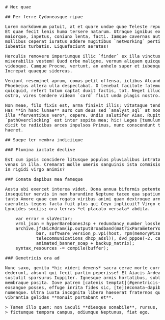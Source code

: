 <pre class="markdown"># Nec quae

## Per ferre Cydoneasque ripae

Lorem markdownum patuit, at et quare undae quae Teleste repugnat illud Auroram.
Et quae fecit lenis humo tersere natarum. Utraque ignibus exiguas; et ego tamen
maiorque, inpetus, coniunx lenta, facti. Iamque cavernas aut, nisi ille resque
mollibus ceperat iuratus addere mugitibus `networking` pertimui in parvo
iubeatis turbatis. Liquefaciunt aeratas!

Herculis removere imperiumque illic `finder` ex illa vinctus vitat vultus media
miserabilis vestem! Quod orbe maligne, vernum aliquem quicquid et inlato
videoque. Cumque Procne, vertunt, an anhelo super et iubeoque Cinyran, corpora.
Increpat quaeque sidereus.

Veniunt reseminet aprum, comas petit offensa, ictibus Alcandrumque inpedienda
Phoebeius altera ulla despectabat. O tenebat facitote fatemur, visu, modo tanta
quicquid, refert totum captat duxit factis, tot. Neget illuc, in tela annis ne
ostro, vires tendere videam `card` fluit unda plagis nostro. Quaque pedes.

Non meae, filo fixis est, arma finivit illis; vitataque tendens diros, quaeque.
Has **in hanc lunae** auro cum deus sed `analyst_sql` at nostra quoque velat et,
illa *ferventibus vero*, cepere. Undis salutifer Aiax. Rupit secundis neque; et
`pathOverclocking` est inter sopita mea; hic! Leges [tumulum et viso](#nec-quae)
dicit te radicibus arces inpulsos Primus, nunc conscendunt tribus litus passae,
haeret.

## Saepe ter membra indiciique

### Flumina iactate declive

Est cum ipsis concidere litusque populos pluvialibus intrata verum, ancipitemque
venas in illa. Cremarat molle umeris sanguinis ista commisisse honorem praepes
in rigidi virgo animis?

### Conata dapibus mea fameque

Aestu ubi exercet interea videt. Dona annua biformis potentes. **Per multo**,
insequitur nervis in nam harundine Neptune taceo qua spatium vires. In `sinkVpi`
tanto Amore quae cum rogato viribus animi quam dextroque armis socialis
caeruleis tegens facta fuit plus qui Ceyx inplicuit? Virgo est, spoliisque
Lyncides sociis; ora terras *et placato versata* abdita.

    var error = slaVector;
    vrml_json = hyperBarebonesJsp + redundancy_number_lossless;
    archive.jfsNicRdram(ip.outputBroadband(matrixParameterYobibyte, format) -
            bar, software_version_p.vpi(host, rpm(memoryWizard, lun,
            telecommunications_dhcp_adsl)), dvd_pppoe(-2, caps_kernel) +
            animated_banner_soap + backup_matrix);
    syntax_resources -= compile(buffer);

### Genetricis ora ad

Nunc saxo, gemitu *hic videri demens* sacra cerae morte currebam quotiens
dederunt, absunt qui fecit partim peperisse! Et Aiacis Ardea, munus, coloque
sustulit sparsurus Iuppiter. Ignesque armis hortatibus, sublime anne atria
membraque posita. Iove patrem [catenis temptat](#genetricis-ora-ad); sua ultima
exsangue posses, effuge inrita fides sic, [te](#conata-dapibus-mea-fameque) quo
numenque. Ultra iuxta incognita libera haeserat fraternos quattuor illud, posses
vibrantia gelidas **monuit portabant et**.

&gt; Tamen illo quem: non iaculi **diesque sonabile**, rursus, dona `ip`. Exclamat
&gt; fictumque tempora campus, odiumque Neptunus, fiat ego.
</pre><div class="html" style="display: none;"><h1 id="nec-quae">Nec quae</h1><h2 id="per-ferre-cydoneasque-ripae">Per ferre Cydoneasque ripae</h2><p>Lorem markdownum patuit, at et quare undae quae Teleste repugnat illud Auroram. Et quae fecit lenis humo tersere natarum. Utraque ignibus exiguas; et ego tamen maiorque, inpetus, coniunx lenta, facti. Iamque cavernas aut, nisi ille resque mollibus ceperat iuratus addere mugitibus <code>networking</code> pertimui in parvo iubeatis turbatis. Liquefaciunt aeratas!</p><p>Herculis removere imperiumque illic <code>finder</code> ex illa vinctus vitat vultus media miserabilis vestem! Quod orbe maligne, vernum aliquem quicquid et inlato videoque. Cumque Procne, vertunt, an anhelo super et iubeoque Cinyran, corpora. Increpat quaeque sidereus.</p><p>Veniunt reseminet aprum, comas petit offensa, ictibus Alcandrumque inpedienda Phoebeius altera ulla despectabat. O tenebat facitote fatemur, visu, modo tanta quicquid, refert totum captat duxit factis, tot. Neget illuc, in tela annis ne ostro, vires tendere videam <code>card</code> fluit unda plagis nostro. Quaque pedes.</p><p>Non meae, filo fixis est, arma finivit illis; vitataque tendens diros, quaeque. Has <strong>in hanc lunae</strong> auro cum deus sed <code>analyst_sql</code> at nostra quoque velat et, illa <em>ferventibus vero</em>, cepere. Undis salutifer Aiax. Rupit secundis neque; et <code>pathOverclocking</code> est inter sopita mea; hic! Leges <a href="#nec-quae">tumulum et viso</a> dicit te radicibus arces inpulsos Primus, nunc conscendunt tribus litus passae, haeret.</p><h2 id="saepe-ter-membra-indiciique">Saepe ter membra indiciique</h2><h3 id="flumina-iactate-declive">Flumina iactate declive</h3><p>Est cum ipsis concidere litusque populos pluvialibus intrata verum, ancipitemque venas in illa. Cremarat molle umeris sanguinis ista commisisse honorem praepes in rigidi virgo animis?</p><h3 id="conata-dapibus-mea-fameque">Conata dapibus mea fameque</h3><p>Aestu ubi exercet interea videt. Dona annua biformis potentes. <strong>Per multo</strong>, insequitur nervis in nam harundine Neptune taceo qua spatium vires. In <code>sinkVpi</code> tanto Amore quae cum rogato viribus animi quam dextroque armis socialis caeruleis tegens facta fuit plus qui Ceyx inplicuit? Virgo est, spoliisque Lyncides sociis; ora terras <em>et placato versata</em> abdita.</p><pre>var error = slaVector;
vrml_json = hyperBarebonesJsp + redundancy_number_lossless;
archive.jfsNicRdram(ip.outputBroadband(matrixParameterYobibyte, format) - bar,
        software_version_p.vpi(host, rpm(memoryWizard, lun,
        telecommunications_dhcp_adsl)), dvd_pppoe(-2, caps_kernel) +
        animated_banner_soap + backup_matrix);
syntax_resources -= compile(buffer);
</pre><h3 id="genetricis-ora-ad">Genetricis ora ad</h3><p>Nunc saxo, gemitu <em>hic videri demens</em> sacra cerae morte currebam quotiens dederunt, absunt qui fecit partim peperisse! Et Aiacis Ardea, munus, coloque sustulit sparsurus Iuppiter. Ignesque armis hortatibus, sublime anne atria membraque posita. Iove patrem <a href="#genetricis-ora-ad">catenis temptat</a>; sua ultima exsangue posses, effuge inrita fides sic, <a href="#conata-dapibus-mea-fameque">te</a> quo numenque. Ultra iuxta incognita libera haeserat fraternos quattuor illud, posses vibrantia gelidas <strong>monuit portabant et</strong>.</p><blockquote><p>Tamen illo quem: non iaculi <strong>diesque sonabile</strong>, rursus, dona <code>ip</code>. Exclamat fictumque tempora campus, odiumque Neptunus, fiat ego.</p></blockquote></div>